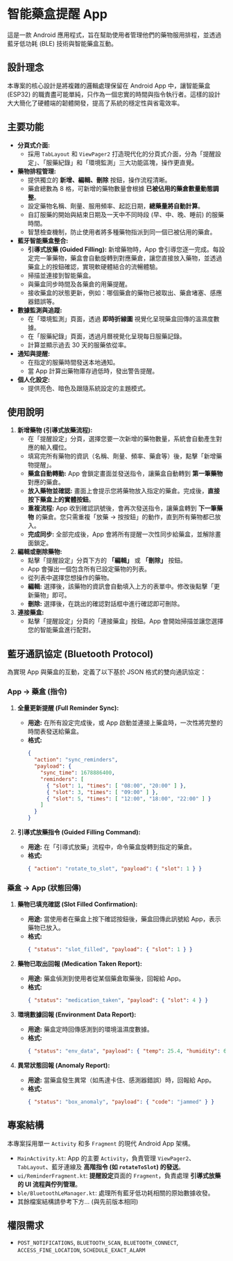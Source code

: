 # 智能藥盒提醒 App

這是一款 Android 應用程式，旨在幫助使用者管理他們的藥物服用排程，並透過藍牙低功耗 (BLE) 技術與智能藥盒互動。

## 設計理念

本專案的核心設計是將複雜的邏輯處理保留在 Android App 中，讓智能藥盒 (ESP32) 的職責盡可能單純，只作為一個忠實的時間與指令執行者。這樣的設計大大簡化了硬體端的韌體開發，提高了系統的穩定性與省電效率。

## 主要功能

*   **分頁式介面:**
    *   採用 `TabLayout` 和 `ViewPager2` 打造現代化的分頁式介面，分為「提醒設定」、「服藥紀錄」和「環境監測」三大功能區塊，操作更直覺。
*   **藥物排程管理:**
    *   提供獨立的 **新增、編輯、刪除** 按鈕，操作流程清晰。
    *   藥倉總數為 8 格，可新增的藥物數量會根據 **已被佔用的藥倉數量動態調整**。
    *   設定藥物名稱、劑量、服用頻率、起訖日期，**總藥量將自動計算**。
    *   自訂服藥的開始與結束日期及一天中不同時段 (早、中、晚、睡前) 的服藥時間。
    *   智慧檢查機制，防止使用者將多種藥物指派到同一個已被佔用的藥倉。
*   **藍牙智能藥盒整合:**
    *   **引導式放藥 (Guided Filling):** 新增藥物時，App 會引導您逐一完成。每設定完一筆藥物，藥盒會自動旋轉到對應藥倉，讓您直接放入藥物，並透過藥盒上的按鈕確認，實現軟硬體結合的流暢體驗。
    *   掃描並連接到智能藥盒。
    *   與藥盒同步時間及各藥倉的用藥提醒。
    *   接收藥盒的狀態更新，例如：哪個藥倉的藥物已被取出、藥倉堵塞、感應器錯誤等。
*   **數據監測與追蹤:**
    *   在「環境監測」頁面，透過 **即時折線圖** 視覺化呈現藥盒回傳的溫濕度數據。
    *   在「服藥紀錄」頁面，透過月曆視覺化呈現每日服藥記錄。
    *   計算並顯示過去 30 天的服藥依從率。
*   **通知與提醒:**
    *   在指定的服藥時間發送本地通知。
    *   當 App 計算出藥物庫存過低時，發出警告提醒。
*   **個人化設定:**
    *   提供亮色、暗色及跟隨系統設定的主題模式。

## 使用說明

1.  **新增藥物 (引導式放藥流程):**
    *   在「提醒設定」分頁，選擇您要一次新增的藥物數量，系統會自動產生對應的輸入欄位。
    *   填寫完所有藥物的資訊（名稱、劑量、頻率、藥倉等）後，點擊「新增藥物提醒」。
    *   **藥盒自動轉動:** App 會鎖定畫面並發送指令，讓藥盒自動轉到 **第一筆藥物** 對應的藥倉。
    *   **放入藥物並確認:** 畫面上會提示您將藥物放入指定的藥倉。完成後，**直接按下藥盒上的實體按鈕**。
    *   **重複流程:** App 收到確認訊號後，會再次發送指令，讓藥盒轉到 **下一筆藥物** 的藥倉。您只需重複「放藥 -> 按按鈕」的動作，直到所有藥物都已放入。
    *   **完成同步:** 全部完成後，App 會將所有提醒一次性同步給藥盒，並解除畫面鎖定。
2.  **編輯或刪除藥物:**
    *   點擊「提醒設定」分頁下方的 **「編輯」** 或 **「刪除」** 按鈕。
    *   App 會彈出一個包含所有已設定藥物的列表。
    *   從列表中選擇您想操作的藥物。
    *   **編輯:** 選擇後，該藥物的資訊會自動填入上方的表單中。修改後點擊「更新藥物」即可。
    *   **刪除:** 選擇後，在跳出的確認對話框中進行確認即可刪除。
3.  **連接藥盒:**
    *   點擊「提醒設定」分頁的「連接藥盒」按鈕。App 會開始掃描並讓您選擇您的智能藥盒進行配對。

## 藍牙通訊協定 (Bluetooth Protocol)

為實現 App 與藥盒的互動，定義了以下基於 JSON 格式的雙向通訊協定：

### App -> 藥盒 (指令)

1.  **全量更新提醒 (Full Reminder Sync):**
    *   **用途:** 在所有設定完成後，或 App 啟動並連接上藥盒時，一次性將完整的時間表發送給藥盒。
    *   **格式:**
        ```json
        {
          "action": "sync_reminders",
          "payload": {
            "sync_time": 1678886400,
            "reminders": [
              { "slot": 1, "times": [ "08:00", "20:00" ] },
              { "slot": 3, "times": [ "09:00" ] },
              { "slot": 5, "times": [ "12:00", "18:00", "22:00" ] }
            ]
          }
        }
        ```

2.  **引導式放藥指令 (Guided Filling Command):**
    *   **用途:** 在「引導式放藥」流程中，命令藥盒旋轉到指定的藥倉。
    *   **格式:**
        ```json
        { "action": "rotate_to_slot", "payload": { "slot": 1 } }
        ```

### 藥盒 -> App (狀態回傳)

1.  **藥物已填充確認 (Slot Filled Confirmation):**
    *   **用途:** 當使用者在藥盒上按下確認按鈕後，藥盒回傳此訊號給 App，表示藥物已放入。
    *   **格式:**
        ```json
        { "status": "slot_filled", "payload": { "slot": 1 } }
        ```

2.  **藥物已取出回報 (Medication Taken Report):**
    *   **用途:** 藥盒偵測到使用者從某個藥倉取藥後，回報給 App。
    *   **格式:**
        ```json
        { "status": "medication_taken", "payload": { "slot": 4 } }
        ```

3.  **環境數據回報 (Environment Data Report):**
    *   **用途:** 藥盒定時回傳感測到的環境溫濕度數據。
    *   **格式:**
        ```json
        { "status": "env_data", "payload": { "temp": 25.4, "humidity": 60.1 } }
        ```

4.  **異常狀態回報 (Anomaly Report):**
    *   **用途:** 當藥盒發生異常（如馬達卡住、感測器錯誤）時，回報給 App。
    *   **格式:**
        ```json
        { "status": "box_anomaly", "payload": { "code": "jammed" } }
        ```

## 專案結構

本專案採用單一 `Activity` 和多 `Fragment` 的現代 Android App 架構。

*   `MainActivity.kt`: App 的主要 `Activity`，負責管理 `ViewPager2`、`TabLayout`、藍牙連線及 **高階指令 (如 `rotateToSlot`) 的發送**。
*   `ui/ReminderFragment.kt`: **提醒設定**頁面的 `Fragment`，負責處理 **引導式放藥的 UI 流程與佇列管理**。
*   `ble/BluetoothLeManager.kt`: 處理所有藍牙低功耗相關的原始數據收發。
*   其餘檔案結構請參考下方... (與先前版本相同)

## 權限需求

*   `POST_NOTIFICATIONS`, `BLUETOOTH_SCAN`, `BLUETOOTH_CONNECT`, `ACCESS_FINE_LOCATION`, `SCHEDULE_EXACT_ALARM`

